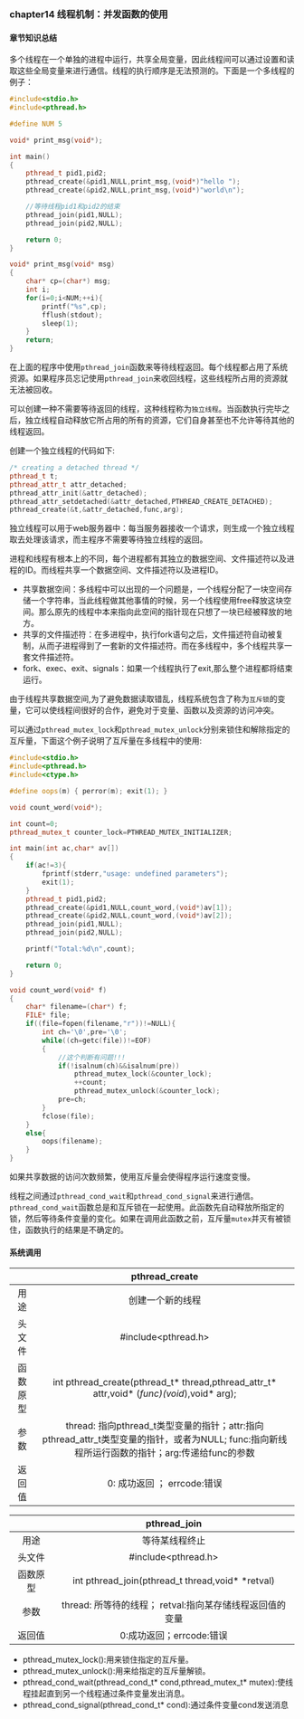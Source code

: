 ### chapter14 线程机制：并发函数的使用

#### 章节知识总结

多个线程在一个单独的进程中运行，共享全局变量，因此线程间可以通过设置和读取这些全局变量来进行通信。线程的执行顺序是无法预测的。下面是一个多线程的例子：

```cpp
#include<stdio.h>
#include<pthread.h>

#define NUM 5

void* print_msg(void*);

int main()
{
    pthread_t pid1,pid2;
    pthread_create(&pid1,NULL,print_msg,(void*)"hello ");
    pthread_create(&pid2,NULL,print_msg,(void*)"world\n");

    //等待线程pid1和pid2的结束
    pthread_join(pid1,NULL);
    pthread_join(pid2,NULL);

    return 0;
}

void* print_msg(void* msg)
{
    char* cp=(char*) msg;
    int i;
    for(i=0;i<NUM;++i){
        printf("%s",cp);
        fflush(stdout);
        sleep(1);
    }
    return;
}
```

在上面的程序中使用`pthread_join`函数来等待线程返回。每个线程都占用了系统资源。如果程序员忘记使用`pthread_join`来收回线程，这些线程所占用的资源就无法被回收。

可以创建一种不需要等待返回的线程，这种线程称为`独立线程`。当函数执行完毕之后，独立线程自动释放它所占用的所有的资源，它们自身甚至也不允许等待其他的线程返回。

创建一个独立线程的代码如下:

```cpp
/* creating a detached thread */
pthread_t t;
pthread_attr_t attr_detached;
pthread_attr_init(&attr_detached);
pthread_attr_setdetached(&attr_detached,PTHREAD_CREATE_DETACHED);
pthread_create(&t,&attr_detached,func,arg);
```

独立线程可以用于web服务器中：每当服务器接收一个请求，则生成一个独立线程取去处理该请求，而主程序不需要等待独立线程的返回。

进程和线程有根本上的不同，每个进程都有其独立的数据空间、文件描述符以及进程的ID。而线程共享一个数据空间、文件描述符以及进程ID。

   * 共享数据空间：多线程中可以出现的一个问题是，一个线程分配了一块空间存储一个字符串，当此线程做其他事情的时候，另一个线程使用free释放这块空间。那么原先的线程中本来指向此空间的指针现在只想了一块已经被释放的地方。
   * 共享的文件描述符：在多进程中，执行fork语句之后，文件描述符自动被复制，从而子进程得到了一套新的文件描述符。而在多线程中，多个线程共享一套文件描述符。
   * fork、exec、exit、signals：如果一个线程执行了exit,那么整个进程都将结束运行。

由于线程共享数据空间,为了避免数据读取错乱，线程系统包含了称为`互斥锁`的变量，它可以使线程间很好的合作，避免对于变量、函数以及资源的访问冲突。


可以通过`pthread_mutex_lock`和`pthread_mutex_unlock`分别来锁住和解除指定的互斥量，下面这个例子说明了互斥量在多线程中的使用:

```cpp
#include<stdio.h>
#include<pthread.h>
#include<ctype.h>

#define oops(m) { perror(m); exit(1); }

void count_word(void*);

int count=0;
pthread_mutex_t counter_lock=PTHREAD_MUTEX_INITIALIZER;

int main(int ac,char* av[])
{
    if(ac!=3){
        fprintf(stderr,"usage: undefined parameters");
        exit(1);
    }
    pthread_t pid1,pid2;
    pthread_create(&pid1,NULL,count_word,(void*)av[1]);
    pthread_create(&pid2,NULL,count_word,(void*)av[2]);
    pthread_join(pid1,NULL);
    pthread_join(pid2,NULL);

    printf("Total:%d\n",count);

    return 0;
}

void count_word(void* f)
{
    char* filename=(char*) f;
    FILE* file;
    if((file=fopen(filename,"r"))!=NULL){
        int ch='\0',pre='\0';
        while((ch=getc(file))!=EOF)
        {
            //这个判断有问题!!!
            if(!isalnum(ch)&&isalnum(pre))
                pthread_mutex_lock(&counter_lock);
                ++count;
                pthread_mutex_unlock(&counter_lock);
            pre=ch;
        }
        fclose(file);
    }
    else{
        oops(filename);
    }
}
```

如果共享数据的访问次数频繁，使用互斥量会使得程序运行速度变慢。

线程之间通过`pthread_cond_wait`和`pthread_cond_signal`来进行通信。`pthread_cond_wait`函数总是和互斥锁在一起使用。此函数先自动释放所指定的锁，然后等待条件变量的变化。如果在调用此函数之前，互斥量`mutex`并灭有被锁住，函数执行的结果是不确定的。

#### 系统调用

| | pthread_create |
| :----: | :----: |
| 用途 | 创建一个新的线程 |
| 头文件 | #include<pthread.h> |
| 函数原型 | int pthread_create(pthread_t* thread,pthread_attr_t* attr,void* (*func)(void*),void* arg); |
| 参数 | thread: 指向pthread_t类型变量的指针；attr:指向pthread_attr_t类型变量的指针，或者为NULL; func:指向新线程所运行函数的指针；arg:传递给func的参数 |
| 返回值 | 0: 成功返回 ； errcode:错误 |


| | pthread_join |
| :----: | :----: |
| 用途 | 等待某线程终止 |
| 头文件 | #include<pthread.h> |
| 函数原型 | int pthread_join(pthread_t thread,void* *retval) |
| 参数 | thread: 所等待的线程； retval:指向某存储线程返回值的变量 |
| 返回值 | 0:成功返回；errcode:错误 |

* pthread_mutex_lock():用来锁住指定的互斥量。
* pthread_mutex_unlock():用来给指定的互斥量解锁。
* pthread_cond_wait(pthread_cond_t* cond,pthread_mutex_t* mutex):使线程挂起直到另一个线程通过条件变量发出消息。
* pthread_cond_signal(pthread_cond_t* cond):通过条件变量cond发送消息